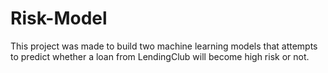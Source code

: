 # Risk-Model
 This project was made to build two machine learning models that attempts to predict whether a loan from LendingClub will become high risk or not.
